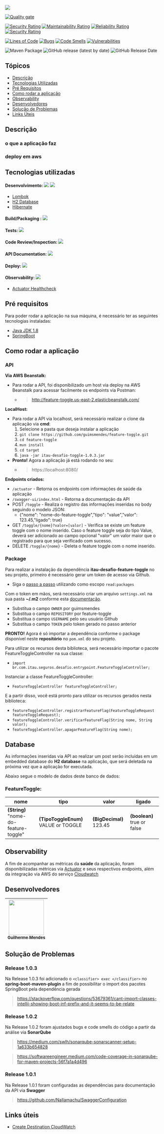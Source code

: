 <img src = "https://i.ibb.co/2jfpZSR/guimsmendes-feature-toggle-dark.png">

[![Quality gate](https://sonarcloud.io/api/project_badges/quality_gate?project=FEATURE_TOGGLE_V1)](https://sonarcloud.io/dashboard?id=FEATURE_TOGGLE_V1)

[![Security Rating](https://sonarcloud.io/api/project_badges/measure?project=FEATURE_TOGGLE_V1&metric=security_rating)](https://sonarcloud.io/dashboard?id=FEATURE_TOGGLE_V1)
[![Maintainability Rating](https://sonarcloud.io/api/project_badges/measure?project=FEATURE_TOGGLE_V1&metric=sqale_rating)](https://sonarcloud.io/dashboard?id=FEATURE_TOGGLE_V1)
[![Reliability Rating](https://sonarcloud.io/api/project_badges/measure?project=FEATURE_TOGGLE_V1&metric=reliability_rating)](https://sonarcloud.io/dashboard?id=FEATURE_TOGGLE_V1)
[![Security Rating](https://sonarcloud.io/api/project_badges/measure?project=FEATURE_TOGGLE_V1&metric=security_rating)](https://sonarcloud.io/dashboard?id=FEATURE_TOGGLE_V1)

[![Lines of Code](https://sonarcloud.io/api/project_badges/measure?project=FEATURE_TOGGLE_V1&metric=ncloc)](https://sonarcloud.io/dashboard?id=FEATURE_TOGGLE_V1)
[![Bugs](https://sonarcloud.io/api/project_badges/measure?project=FEATURE_TOGGLE_V1&metric=bugs)](https://sonarcloud.io/dashboard?id=FEATURE_TOGGLE_V1)
[![Code Smells](https://sonarcloud.io/api/project_badges/measure?project=FEATURE_TOGGLE_V1&metric=code_smells)](https://sonarcloud.io/dashboard?id=FEATURE_TOGGLE_V1)
[![Vulnerabilities](https://sonarcloud.io/api/project_badges/measure?project=FEATURE_TOGGLE_V1&metric=vulnerabilities)](https://sonarcloud.io/dashboard?id=FEATURE_TOGGLE_V1)

![Maven Package](https://github.com/guimsmendes/feature-toggle/workflows/Maven%20Package/badge.svg?branch=1.0.2)
<img alt="GitHub release (latest by date)" src="https://img.shields.io/github/v/release/guimsmendes/feature-toggle">
<img alt="GitHub Release Date" src="https://img.shields.io/github/release-date/guimsmendes/feature-toggle">


## Tópicos
* [Descrição](#descrição)
* [Tecnologias Utilizadas](#tecnologias-utilizadas)
* [Pré Requisitos](#pré-requisitos)
* [Como rodar a aplicação](#como-rodar-a-aplicação)
* [Observability](#observability)
* [Desenvolvedores](#desenvolvedores)
* [Solução de Problemas](#solução-de-problemas)
* [Links Úteis](#links-úteis)



## Descrição

### o que a aplicação faz

### deploy em aws

> 

## Tecnologias utilizadas

#### Desenvolvimento: [<img src="https://img.shields.io/static/v1?label=spring&message=2.3.4&color=brightgreen&style=for-the-badge&logo=SPRING"/>](https://spring.io/) [<img src="https://img.shields.io/static/v1?label=jdk&message=1.8.0_271&color=orange&style=for-the-badge&logo=JAVA"/>](https://www.oracle.com/br/java/technologies/javase/javase-jdk8-downloads.html)

* [Lombok](https://projectlombok.org/)
* [H2 Database](https://www.h2database.com/html/main.html)
* [Hibernate](https://hibernate.org/)


#### Build/Packaging : [<img src="https://img.shields.io/static/v1?label=apache&message=maven&color=red&style=for-the-badge&logo=apachemaven"/>](https://maven.apache.org/)

#### Tests: [<img src="https://img.shields.io/static/v1?label=junit&message=5&color=green&style=for-the-badge&logo="/>](https://junit.org/junit5/)

#### Code Review/Inspection: [<img src="https://img.shields.io/static/v1?label=sonarsource&message=3.7.0&color=blue&style=for-the-badge&logo=sonarsource"/>](https://sonarcloud.io/dashboard?id=FEATURE_TOGGLE_V1)


#### API Documentation: [<img src="https://img.shields.io/static/v1?label=swagger&message=3.0.0&color=brightgreen&style=for-the-badge&logo=swagger"/>](http://feature-toggle.us-east-2.elasticbeanstalk.com/swagger-ui/index.html)

#### Deploy: [<img src="https://img.shields.io/static/v1?label=aws&message=beanstalk&color=orange&style=for-the-badge&logo=amazonaws"/>](https://aws.amazon.com/pt/elasticbeanstalk/)

#### Observability: [<img src="https://img.shields.io/static/v1?label=aws&message=cloudwatch&color=orange&style=for-the-badge&logo=amazonaws"/>](https://aws.amazon.com/pt/cloudwatch/)
* [Actuator Healthcheck](http://feature-toggle.us-east-2.elasticbeanstalk.com/actuator)


## Pré requisitos

Para poder rodar a aplicação na sua máquina, é necessário ter as seguintes tecnologias instaladas:

* [Java JDK 1.8](https://www.oracle.com/br/java/technologies/javase/javase-jdk8-downloads.html)
* [SpringBoot](https://spring.io/)

## Como rodar a aplicação

### API

**Via AWS Beanstalk:**
* Para rodar a API, foi disponibilizado um host via deploy na AWS Beanstalk para acessar facilmente os endpoints via Postman:
	* > http://feature-toggle.us-east-2.elasticbeanstalk.com/

**LocalHost:**
* Para rodar a API via localhost, será necessário realizar o clone da aplicação via **cmd**:
	1. Selecione a pasta que deseja instalar a aplicação 
	2. `git clone https://github.com/guimsmendes/feature-toggle.git`
	3. `cd feature-toggle`
	4. `mvn install`
	5. `cd target`
	6. `java -jar itau-desafio-toggle-1.0.3.jar`
* **Pronto!** Agora a aplicação já está rodando no seu: 
	* > https://localhost:8080/


**Endpoints criados:**
* `/actuator` - Retorna os endpoints com informações de saúde da aplicação
* `/swagger-ui/index.html` - Retorna a documentação da API
* POST `/toggle` - Realiza o registro das informações inseridas no body seguindo o modelo JSON:
	* {"nome": "nome-do-feature-toggle","tipo": "value","valor": 123.45,"ligado": true}
* GET `/toggle/{nome}?valor=[valor]` - Verifica se existe um feature toggle com o nome inserido. Caso o feature toggle seja do tipo Value, deverá ser adicionado ao campo opcional "valor" um valor maior que o registrado para que seja verificado com sucesso.
* DELETE `/toggle/{nome}` - Deleta o feature toggle com o nome inserido.
		


### Package
Para realizar a instalação da dependência **itau-desafio-feature-toggle** no seu projeto, primeiro é necessário gerar um token de acesso via Github.
* Siga o [passo a passo](https://docs.github.com/en/free-pro-team@latest/github/authenticating-to-github/creating-a-personal-access-token) utilizando como escopo `read:packages`


Com o token em mãos, será necessário criar um arquivo `settings.xml` na sua pasta **~/.m2** conforme esta [documentação](https://docs.github.com/en/free-pro-team@latest/packages/guides/configuring-apache-maven-for-use-with-github-packages#authenticating-to-github-packages).
* Substitua o campo `OWNER` por guimsmendes
* Substitua o campo `REPOSITORY` por feature-toggle
* Substitua o campo `USERNAME` pelo seu usuário Github
* Substitua o campo `TOKEN` pelo token gerado no passo anterior

**PRONTO!** Agora é só importar a dependência conforme o package disponível neste **repositório** no `pom.xml` do seu projeto.

Para utilizar os recursos desta biblioteca, será necessário importar o pacote FeatureToggleController na sua classe:
* `import br.com.itau.seguros.desafio.entrypoint.FeatureToggleController;`

Instanciar a classe FeatureToggleController:
* `FeatureToggleController featureToggleController;`

E a partir disso, você está pronto para utilizar os recursos gerados nesta biblioteca:
* `featureToggleController.registrarFeatureFlag(FeatureToggleRequest featureToggleRequest);`
* `featureToggleController.verificarFeatureFlag(String nome, String valor);`
* `featureToggleController.apagarFeatureFlag(String nome);`

## Database

As informações inseridas via API ao realizar um post serão incluídas em um embedded database do **H2 database** na aplicação, que será deletada na próxima vez que a aplicação for executada.

Abaixo segue o modelo de dados deste banco de dados:

### FeatureToggle: 
|nome|tipo|valor|ligado|
| -------- | -------- | -------- |-------- |
|**(String)** "nome-do-feature-toggle" |**(TipoToggleEnum)** VALUE or TOGGLE|**(BigDecimal)** 123.45|**(boolean)** true or false|

## Observability

A fim de acompanhar as métricas da **saúde** da aplicação, foram disponibilizadas métricas via [Actuator](http://feature-toggle.us-east-2.elasticbeanstalk.com/actuator) e seus respectivos endpoints, além da integração via AWS do serviço [Cloudwatch]()

## Desenvolvedores

[<img src="https://i.ibb.co/swYk9yk/IMG-20200826-164306.jpg" width=115 > <br> <sub> Guilherme Mendes </sub>](https://github.com/guimsmendes) |
| :---: |  



## Solução de Problemas

### Release 1.0.3

Na Release 1.0.3 foi adicionado o `<classifier> exec </classifier>` no **spring-boot-maven-plugin** a fim de possibilitar o import dos pacotes SpringBoot pela dependência gerada
> https://stackoverflow.com/questions/53679361/cant-import-classes-intellij-showing-boot-inf-prefix-and-it-seems-to-be-relate

### Release 1.0.2

Na Release 1.0.2 foram ajustados bugs e code smells do código a partir da análise via **SonarQube**

> https://medium.com/swlh/sonarqube-sonarscanner-setup-1a633b654828

> https://softwareengineer.medium.com/code-coverage-in-sonarqube-for-maven-projects-56f7a1a4d496

### Release 1.0.1

Na Release 1.0.1 foram configuradas as dependências para documentação da API via **Swagger**

> https://github.com/Nallamachu/SwaggerConfiguration



## Links úteis
* [Create Destination CloudWatch]( https://docs.aws.amazon.com/pt_br/AmazonCloudWatch/latest/logs/CreateDestination.html)
